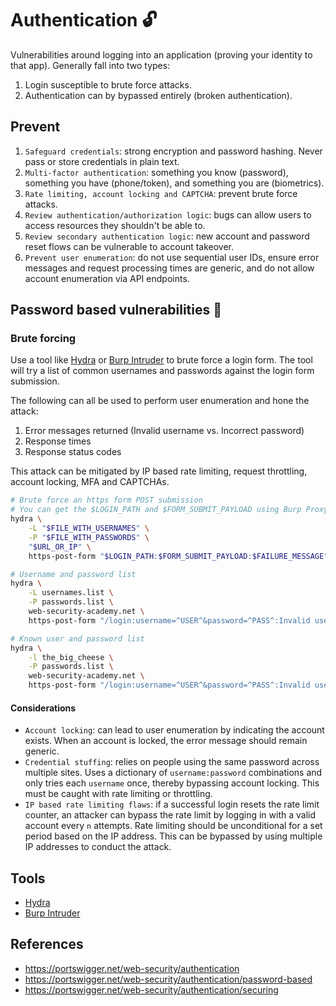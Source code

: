 # Authentication :unlock:
Vulnerabilities around logging into an application (proving your identity to that app).  Generally fall into two types:

1. Login susceptible to brute force attacks.
1. Authentication can by bypassed entirely (broken authentication).

## Prevent

1. `Safeguard credentials`: strong encryption and password hashing.  Never pass or store credentials in plain text.
1. `Multi-factor authentication`: something you know (password), something you have (phone/token), and something you are (biometrics).
1. `Rate limiting, account locking and CAPTCHA`: prevent brute force attacks.
1. `Review authentication/authorization logic`: bugs can allow users to access resources they shouldn't be able to.
1. `Review secondary authentication logic`: new account and password reset flows can be vulnerable to account takeover.
1. `Prevent user enumeration`: do not use sequential user IDs, ensure error messages and request processing times are generic, and do not allow account enumeration via API endpoints.

## Password based vulnerabilities :key:

### Brute forcing

Use a tool like [Hydra](https://github.com/vanhauser-thc/thc-hydra) or [Burp Intruder](https://portswigger.net/burp/documentation/desktop/tools/intruder/using) to brute force a login form.  The tool will try a list of common usernames and passwords against the login form submission.

The following can all be used to perform user enumeration and hone the attack:

1. Error messages returned (Invalid username vs. Incorrect password)
1. Response times
1. Response status codes

This attack can be mitigated by IP based rate limiting, request throttling, account locking, MFA and CAPTCHAs.

```sh
# Brute force an https form POST submission
# You can get the $LOGIN_PATH and $FORM_SUBMIT_PAYLOAD using Burp Proxy or your browser's dev tools
hydra \
    -L "$FILE_WITH_USERNAMES" \
    -P "$FILE_WITH_PASSWORDS" \
    "$URL_OR_IP" \
    https-post-form "$LOGIN_PATH:$FORM_SUBMIT_PAYLOAD:$FAILURE_MESSAGE"

# Username and password list
hydra \
    -L usernames.list \
    -P passwords.list \
    web-security-academy.net \
    https-post-form "/login:username=^USER^&password=^PASS^:Invalid username"

# Known user and password list
hydra \
    -l the_big_cheese \
    -P passwords.list \
    web-security-academy.net \
    https-post-form "/login:username=^USER^&password=^PASS^:Invalid username"
```

#### Considerations
- `Account locking`: can lead to user enumeration by indicating the account exists.  When an account is locked, the error message should remain generic.
- `Credential stuffing`: relies on people using the same password across multiple sites.  Uses a dictionary of `username:password` combinations and only tries each `username` once, thereby bypassing account locking.  This must be caught with rate limiting or throttling.
- `IP based rate limiting flaws`: if a successful login resets the rate limit counter, an attacker can bypass the rate limit by logging in with a valid account every `n` attempts.  Rate limiting should be unconditional for a set period based on the IP address.  This can be bypassed by using multiple IP addresses to conduct the attack.

## Tools
* [Hydra](https://github.com/vanhauser-thc/thc-hydra)
* [Burp Intruder](https://portswigger.net/burp/documentation/desktop/tools/intruder/using)

## References
* https://portswigger.net/web-security/authentication
* https://portswigger.net/web-security/authentication/password-based
* https://portswigger.net/web-security/authentication/securing
